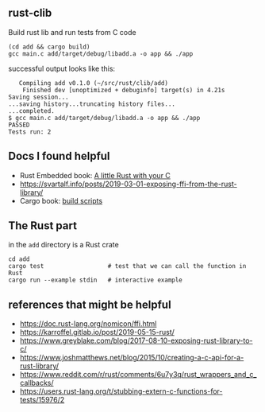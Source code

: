 ## rust-clib 

Build rust lib and run tests from C code
```
(cd add && cargo build)
gcc main.c add/target/debug/libadd.a -o app && ./app
```

successful output looks like this:
```
   Compiling add v0.1.0 (~/src/rust/clib/add)
    Finished dev [unoptimized + debuginfo] target(s) in 4.21s
Saving session...
...saving history...truncating history files...
...completed.
$ gcc main.c add/target/debug/libadd.a -o app && ./app
PASSED
Tests run: 2
```



## Docs I found helpful

* Rust Embedded book: [A little Rust with your C](https://rust-embedded.github.io/book/interoperability/rust-with-c.html)
* https://svartalf.info/posts/2019-03-01-exposing-ffi-from-the-rust-library/
* Cargo book: [build scripts](https://doc.rust-lang.org/cargo/reference/build-scripts.html)

## The Rust part

in the `add` directory is a Rust crate

```
cd add
cargo test                  # test that we can call the function in Rust
cargo run --example stdin   # interactive example
```

## references that might be helpful

* https://doc.rust-lang.org/nomicon/ffi.html
* https://karroffel.gitlab.io/post/2019-05-15-rust/
* https://www.greyblake.com/blog/2017-08-10-exposing-rust-library-to-c/
* https://www.joshmatthews.net/blog/2015/10/creating-a-c-api-for-a-rust-library/
* https://www.reddit.com/r/rust/comments/6u7y3q/rust_wrappers_and_c_callbacks/
* https://users.rust-lang.org/t/stubbing-extern-c-functions-for-tests/15976/2
